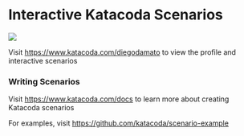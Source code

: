 # Interactive Katacoda Scenarios

[![](http://shields.katacoda.com/katacoda/diegodamato/count.svg)](https://www.katacoda.com/diegodamato "Get your profile on Katacoda.com")

Visit https://www.katacoda.com/diegodamato to view the profile and interactive scenarios

### Writing Scenarios
Visit https://www.katacoda.com/docs to learn more about creating Katacoda scenarios

For examples, visit https://github.com/katacoda/scenario-example
